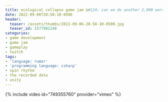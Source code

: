 ```yaml
---
title: ecological collapse game jam &#124; can we do another 2,000 words? &#124; day 5 part 2
date: 2022-09-06T20:58:10-0500
header:
  teaser: /assets/thumbs/2022-09-06-20-58-10-0500.jpg
  teaser_id: 1577981248
categories:
- game development
- game jam
- gameplay
- twitch
tags:
- 'language: rumor'
- 'programming language: csharp'
- spin rhythm
- the recorded data
- unity
---
```

{% include video id="749355760" provider="vimeo" %}
